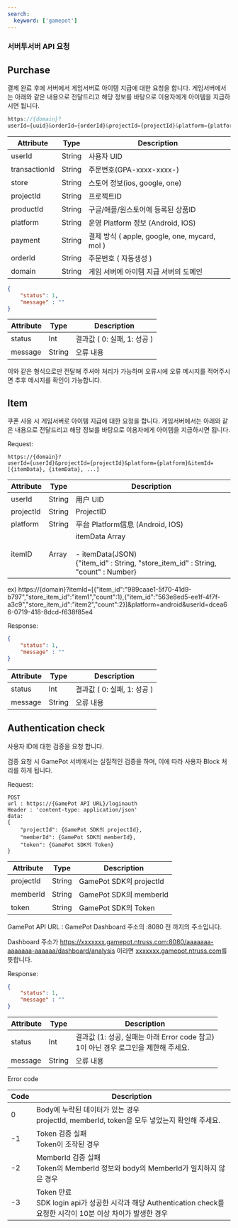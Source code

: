 ```yaml
---
search:
  keyword: ['gamepot']
---
```


### 서버투서버 API 요청

## Purchase

결제 완료 후에 서버에서 게임서버로 아이템 지급에 대한 요청을 합니다.
게임서버에서는 아래와 같은 내용으로 전달드리고 해당 정보를 바탕으로 이용자에게 아이템을 지급하시면 됩니다.

```javascript
https://{domain}?
userId={uuid}&orderId={orderId}&projectId={projectId}&platform={platform}&productid={productId}&store={store}&payment={payment}&transactionId={transactionId}
```



| Attribute     | Type   | Description                                   |
| ------------- | ------ | --------------------------------------------- |
| userId        | String | 사용자 UID                                    |
| transactionId | String | 주문번호(GPA-xxxx-xxxx-)                      |
| store         | String | 스토어 정보(ios, google, one)                 |
| projectId     | String | 프로젝트ID                                    |
| productId     | String | 구글/애플/원스토어에 등록된 상품ID            |
| platform      | String | 운영 Platform 정보 (Android, IOS)             |
| payment       | String | 결제 방식 ( apple, google, one, mycard, mol ) |
| orderId       | String | 주문번호 ( 자동생성 )                         |
| domain        | String | 게임 서버에 아이템 지급 서버의 도메인         |



```json
{
    "status": 1,
    "message" : ""
}
```

| Attribute | Type   | Description                 |
| --------- | ------ | --------------------------- |
| status    | Int    | 결과값 ( 0: 실패, 1: 성공 ) |
| message   | String | 오류 내용                   |


이와 같은 형식으로만 전달해 주셔야 처리가 가능하며 오류시에 오류 메시지를 적어주시면 추후 메시지를 확인이 가능합니다.  

## Item

쿠폰 사용 시 게임서버로 아이템 지급에 대한 요청을 합니다.
게임서버에서는 아래와 같은 내용으로 전달드리고 해당 정보를 바탕으로 이용자에게 아이템을 지급하시면 됩니다.

Request:

```web-idl
https://{domain}?
userId={userId}&projectId={projectId}&platform={platform}&itemId=[{itemData}, {itemData}, ...]
```

| Attribute | Type            | Description                                                  |
| --------- | --------------- | ------------------------------------------------------------ |
| userId    | String          | 用户 UID                                                     |
| projectId | String          | ProjectID                                                    |
| platform  | String          | 平台 Platform信息 (Android, IOS)                             |
| itemID    | Array<itemData> | itemData Array<br /><br />- itemData(JSON) <br /> {"item_id" : String, "store_item_id" : String, "count" : Number} |

ex) 
https://{domain}?itemId=[{"item_id":"989caae1-5f70-41d9-b797","store_item_id":"item1","count":1},{"item_id":"563e8ed5-ee1f-4f7f-a3c9","store_item_id":"item2","count":2}]&platform=android&userId=dcea66-0719-418-8dcd-f638f85e4

Response:

```json
{
	"status": 1,
	"message" : ""
}
```

| Attribute | Type   | Description                 |
| --------- | ------ | --------------------------- |
| status    | Int    | 결과값 ( 0: 실패, 1: 성공 ) |
| message   | String | 오류 내용                   |



## Authentication check

사용자 ID에 대한 검증을 요청 합니다. 

검증 요청 시 GamePot 서버에서는 실질적인 검증을 하며, 이에 따라 사용자 Block 처리를 하게 됩니다.

Request:

```web-idl
POST
url : https://{GamePot API URL}/loginauth
Header : 'content-type: application/json'
data: 
{
	"projectId": {GamePot SDK의 projectId},
	"memberId": {GamePot SDK의 memberId},
	"token": {GamePot SDK의 Token}
}
```

| Attribute | Type   | Description             |
| --------- | ------ | ----------------------- |
| projectId | String | GamePot SDK의 projectId |
| memberId  | String | GamePot SDK의 memberId  |
| token     | String | GamePot SDK의 Token     |

GamePot API URL : GamePot Dashboard 주소의 :8080 전 까지의 주소입니다. 

Dashboard 주소가 https://xxxxxxx.gamepot.ntruss.com:8080/aaaaaaa-aaaaaaa-aaaaaa/dashboard/analysis 이라면 [xxxxxxx.gamepot.ntruss.com](https://0bmnkzvhzd.gamepot.ntruss.com:8080/d1516c57-f7b5-41cc-a22c-8c0aaff56259/dashboard/analysis)를 뜻합니다. 

Response:

```json
{
	"status": 1,
	"message" : ""
}
```

| Attribute | Type   | Description                                                  |
| --------- | ------ | ------------------------------------------------------------ |
| status    | Int    | 결과값 (1: 성공, 실패는 아래 Error code 참고)<br />1이 아닌 경우 로그인을 제한해 주세요. |
| message   | String | 오류 내용                                                    |

Error code

| Code | Description                                                  |
| ---- | ------------------------------------------------------------ |
| 0    | Body에 누락된 데이터가 있는 경우<br />projectId, memberId, token을 모두 넣었는지 확인해 주세요. |
| -1   | Token 검증 실패<br />Token이 조작된 경우                     |
| -2   | MemberId 검증 실패<br />Token의 MemberId 정보와 body의 MemberId가 일치하지 않은 경우 |
| -3   | Token 만료<br />SDK login api가 성공한 시각과 해당 Authentication check를 요청한 시각이 10분 이상 차이가 발생한 경우 |

